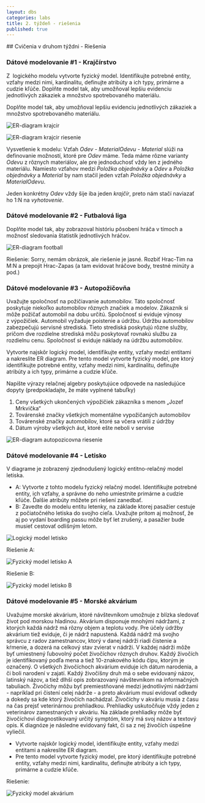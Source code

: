 ```yaml
---
layout: dbs
categories: labs
title: 2. týždeň - riešenia
published: true
---
```


﻿## Cvičenia v druhom týždni - Riešenia

### Dátové modelovanie #1 - Krajčírstvo
Z  logického modelu vytvorte fyzický model. Identifikujte potrebné entity, vzťahy medzi nimi, kardinalitu, definujte atribúty a ich typy, primárne a cudzie kľúče. Doplňte model  tak, aby umožňoval lepšiu evidenciu jednotlivých zákaziek a množstvo spotrebovaného materiálu.

Doplňte model tak, aby umožňoval lepšiu evidenciu jednotlivých zákaziek a množstvo spotrebovaného materiálu.

![ER-diagram krajcir](/labs/files/lab03/krajcir_zadanie.png "E-R diagram krajcir")

![ER-diagram krajcir riesenie](/labs/files/lab03/krajcir_riesenie.png "E-R diagram krajcir riesenie")

Vysvetlenie k modelu: Vzťah *Odev - MaterialOdevu - Material* slúži na definovanie možností, ktoré pre *Odev* máme. Teda máme rôzne varianty *Odevu* z rôznych materiálov, ale pre jednoduchosť vždy len z jedného materiálu. Namiesto vzťahov medzi *Položka objednávky* a *Odev* a *Položka objednávky* a *Material* by nam stačil jeden vzťah *Položka objednávky* a *MaterialOdevu*.

Jeden konkrétny *Odev* vždy šije iba jeden *krajčír*, preto nám stačí naviazať ho 1:N na *vyhotovenie*.

### Dátové modelovanie #2 - Futbalová liga

Doplňte model tak, aby zobrazoval históriu pôsobení hráča v tímoch a možnosť sledovania štatistík jednotlivých hráčov.

![ER-diagram football](/labs/files/lab03/football_zadanie.png "E-R diagram football")

Riešenie: Sorry, nemám obrázok, ale riešenie je jasné. Rozbiť Hrac-Tim na M:N a prepojit Hrac-Zapas (a tam evidovat hráčove body, trestné minúty a pod.)


### Dátové modelovanie #3 - Autopožičovňa

Uvažujte spoločnosť na požičiavanie automobilov.  Táto spoločnosť poskytuje niekoľko automobilov rôznych značiek a modelov. Zákazník si môže požičať automobil na dobu určitú. Spoločnosť si eviduje výnosy z výpožičiek. Automobil vyžaduje poistenie a údržbu. Údržbu automobilov zabezpečujú servisné strediská. Tieto strediská poskytujú rôzne služby, pričom dve rozdielne strediská môžu poskytovať rovnakú službu za rozdielnu cenu. Spoločnosť si eviduje náklady na údržbu automobilov. 

Vytvorte najskôr logický model, identifikujte entity, vzťahy medzi entitami a nakreslite ER diagram. 
Pre tento model vytvorte fyzický model, pre ktorý identifikujte potrebné entity, vzťahy medzi nimi,  kardinalitu, definujte atribúty a ich typy, primárne a cudzie kľúče.

Napíšte výrazy relačnej algebry poskytujúce odpovede na nasledujúce dopyty (predpokladajte, že máte vyplnené tabuľky)
1. Ceny všetkých ukončených výpožičiek zákazníka s menom „Jozef Mrkvička“
2. Továrenské značky všetkých momentálne vypožičaných automobilov
3. Továrenské značky automobilov, ktoré sa včera vrátili z údržby
4. Dátum výroby všetkých áut, ktoré ešte neboli v servise

![ER-diagram autopozicovna riesenie](/labs/files/lab03/autopozicovna_riesenie.png "E-R diagram autopozicovna riesenie")

### Dátové modelovanie #4 - Letisko

V diagrame je zobrazený zjednodušený logický entitno-relačný model letiska.

* A: Vytvorte z tohto modelu fyzický relačný model. Identifikujte potrebné entity, ich vzťahy, a správne do neho umiestnite primárne a cudzie kľúče. Ďalšie atribúty môžete pri riešení zanedbať.
* B: Zavedte do modelu entitu letenky, na základe ktorej pasažier cestuje z počiatočného letiska do svojho cieľa. Uvažujte pritom aj možnosť, že aj po vydaní boarding passu môže byť let zrušený, a pasažier bude musieť cestovať odlišným letom.

![Logický model letisko](/labs/files/lab03/letisko_zadanie.png "Logický model letisko")

Riešenie A:

![Fyzický model letisko A](/labs/files/lab03/letisko_riesenieA.png "Fyzický model letisko A")

Riešenie B:

![Fyzický model letisko B](/labs/files/lab03/letisko_riesenieB.png "Fyzický model letisko B")

### Dátové modelovanie #5 - Morské akvárium

Uvažujme morské akvárium, ktoré návštevníkom umožnuje z blízka sledovať život pod morskou hladinou. 
Akvárium disponuje mnohými nádržami, z ktorých každá nádrž má rôzny objem a teplotu vody. 
Pre účely údržby akvárium tiež eviduje, či je nádrž napustená. Každá nádrž má svojho správcu z radov zamestnancov, 
ktorý v danej nádrži riadi čistenie a kŕmenie, a dozerá na celkový stav zvierat v nádrži. V každej nádrži môže byť umiestnený
ľubovolný počet živočíchov rôznych druhov. Každý živočích je identifikovaný podľa mena a tiež 10-znakového kódu čipu, ktorým je označený. 
O všetkých živočíchoch akvárium eviduje ich dátum narodenia, a či boli narodení v zajatí. 
Každý živočíšny druh má o sebe evidovaný názov, latinský názov, a tiež dlhší opis zobrazovaný návštevníkom na informačných tabuliach. 
Živočíchy môžu byť premiestňované medzi jednotlivými nádržami - napríklad pri čistení celej nádrže - a preto akvárium 
musí evidovať odkedy a dokedy sa kde ktorý živočích nachádzal. Živočíchy v akváriu musia z času na čas prejsť 
veterinárnou prehliadkou. Prehliadky uskutočňuje vždy jeden z veterinárov zamestnaných v akváriu. 
Na základe prehliadky môže byť živočíchovi diagnostikovaný určitý symptóm, ktorý má svoj názov a textový opis. 
K diagnóze je následne evidovaný fakt, či sa z nej živočích úspešne vyliečil.

* Vytvorte najskôr logický model, identifikujte entity, vzťahy medzi entitami a nakreslite ER diagram.
* Pre tento model vytvorte fyzický model, pre ktorý identifikujte potrebné entity, vzťahy medzi nimi, kardinalitu, definujte atribúty a ich typy, primárne a cudzie kľúče.

 
 Riešenie:
 
 ![Fyzický model akvárium](/labs/files/lab03/morsky_svet_riesenieA.png "Fyzický model akvárium")
 
